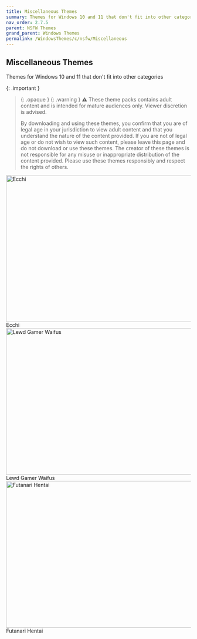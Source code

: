 ```yaml
---
title: Miscellaneous Themes
summary: Themes for Windows 10 and 11 that don't fit into other categories
nav_order: 2.7.5
parent: NSFW Themes
grand_parent: Windows Themes
permalink: /WindowsThemes/c/nsfw/Miscellaneous
---
```


## Miscellaneous Themes
Themes for Windows 10 and 11 that don't fit into other categories

{: .important }
> {: .opaque }
> {: .warning }
> ⚠️ These theme packs contains adult content and is intended for mature audiences only. Viewer discretion is advised.
> 
> By downloading and using these themes, you confirm that you are of legal age in your jurisdiction to view adult content and that you understand the nature of the content provided. If you are not of legal age or do not wish to view such content, please leave this page and do not download or use these themes. The creator of these themes is not responsible for any misuse or inappropriate distribution of the content provided. Please use these themes responsibly and respect the rights of others. 

<div class="gallery text-delta">
<div class="gallery-item">
<a target="_blank" href="/WindowsThemes/Deskthemepacks/c/nsfw/Miscellaneous/Ecchi">
<img src="https://gitlab.com/the-back-room/deskthemepacks/nsfw/ecchi/-/raw/main/Extras/Preview.bmp" alt="Ecchi" width="600" height="400">
</a>
<div class="desc">Ecchi</div>
</div>
<div class="gallery-item">
<a target="_blank" href="/WindowsThemes/Deskthemepacks/c/nsfw/Miscellaneous/LewdGamerWaifus">
<img src="https://gitlab.com/the-back-room/deskthemepacks/nsfw/lewd-gamer-waifus/-/raw/main/Extras/Preview.bmp" alt="Lewd Gamer Waifus" width="600" height="400">
</a>
<div class="desc">Lewd Gamer Waifus</div>
</div>
<div class="gallery-item">
<a target="_blank" href="/WindowsThemes/Deskthemepacks/c/nsfw/Miscellaneous/FutanariHentai">
<img src="https://gitlab.com/the-back-room/deskthemepacks/nsfw/futanari-hentai/-/raw/main/Extras/Preview.bmp" alt="Futanari Hentai" width="600" height="400">
</a>
<div class="desc">Futanari Hentai</div>
</div>
</div>
